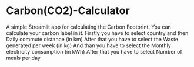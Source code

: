 # Carbon(CO2)-Calculator
A simple Streamlit app for calculating the Carbon Footprint. 
You can calculate your carbon label in it.
Firstly you have to select country and then Daily commute distance (in km)
After that you have to select the Waste generated per week (in kg)
And than you have to select the  Monthly electricity consumption (in kWh)
After that you have to select Number of meals per day
